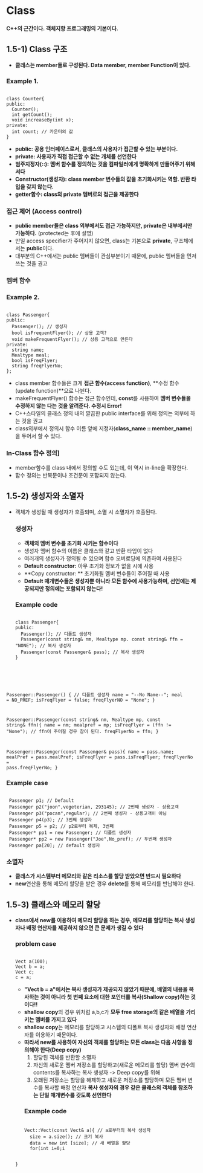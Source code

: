 Class
==================
#### C++의 근간이다. 객체지향 프로그래밍의 기본이다.

## 1.5-1) Class 구조
* **클래스는 member들로 구성된다. Data member, member Function이 있다.**
### Example 1.
<pre><code>
class Counter{
public:
  Counter();
  int getCount();
  void increaseBy(int x); 
private:
  int count; // 카운터의 값
}
</code></pre>
  * **public: 공용 인터페이스로서, 클래스의 사용자가 접근할 수 있는 부분이다.**
  * **private: 사용자가 직접 접근할 수 없는 개체를 선언한다**
  * **범주지정자(::): 멤버 함수를 정의하는 것을 컴파일러에게 명확하게 만들어주기 위해서다**
  * **Constructor(생성자): class member 변수들의 값을 초기화시키는 역할. 반환 타입을 갖지 않는다.**
  * **getter함수: class의 private 멤버로의 접근을 제공한다**

### 접근 제어 (Access control)
* **public member들은 class 외부에서도 접근 가능하지만, private은 내부에서만 가능하다.** (protected는 후에 설명)
* 만일 access specifier가 주어지지 않으면, class는 기본으로 **private**, 구조체에서는 **public**이다.
* 대부분의 C++에서는 public 멤버들이 관심부분이기 때문에, public 멤버들을 먼저 쓰는 것을 권고

### 멤버 함수
### Example 2.
<pre><code>
class Passenger{
public:
  Passenger(); // 생성자
  bool isFrequentFlyer(); // 상용 고객?
  void makeFrequentFlyer(); // 상용 고객으로 만든다
private:
  string name;
  Mealtype meal;
  bool isFreqFlyer;
  string freqFlyerNo;
};
</code></pre>
* class member 함수들은 크게 **접근 함수(access function)**, **수정 함수(update function)**으로 나뉜다.
* makeFrequentFlyer() 함수는 접근 함수인데, **const**를 사용하여 **멤버 변수들을 수정하지 않는 다는 것을 알려준다. 수정시 Error!**
* C++스타일의 클래스 정의 내의 깔끔한 public interface를 위해 정의는 외부에 하는 것을 권고
* class외부에서 정의시 함수 이름 앞에 지정자(**class_name :: member_name**)을 두어서 할 수 있다.
### In-Class 함수 정의]
* member함수를 class 내에서 정의할 수도 있는데, 이 역시 in-line을 확장한다.
* 함수 정의는 반복문이나 조건문이 포함되지 않는다.

## 1.5-2) 생성자와 소멸자
* 객체가 생성될 때 생성자가 호출되며, 소멸 시 소멸자가 호출된다.
  ### 생성자
  * **객체의 멤버 변수를 초기화 시키는 함수이다**
  * 생성자 멤버 함수의 이름은 클래스와 같고 반환 타입이 없다
  * 여러개의 생성자가 정의될 수 있으며 함수 오버로딩에 의존하여 사용된다
  * **Default constructor:** 아무 초기화 정보가 없을 시에 사용
  * **Copy constructor: ** 초기화될 멤버 변수들이 주어질 때 사용
  * **Default 매개변수들은 생성자뿐 아니라 모든 함수에 사용가능하며, 선언에는 제공되지만 정의에는 포함되지 않는다!**
  ### Example code
  <pre><code>
  class Passenger{
  public:
    Passenger(); // 디폴트 생성자
    Passenger(const string& nm, Mealtype mp. const string& ffn = "NONE"); // 복사 생성자
    Passenger(const Passenger& pass); // 복사 생성자
  }
  
 Passenger::Passenger() { // 디폴트 생성자
  name = "--No Name--";
  meal = NO_PREF;
  isFreqFlyer = false;
  freqFlyerNO = "None";
 }

Passenger::Passenger(const string& nm, Mealtype mp, const string& ffn){
  name = nm; 
  mealpref = mp;
  isFreqFlyer = (ffn != "None"); // ffn이 주어질 경우 참이 된다.
  freqFlyerNo = ffn;
}
    
Passenger::Passenger(const Passenger& pass){
  name = pass.name; mealPref = pass.mealPref; isFreqFlyer = pass.isFreqFlyer; freqFlyerNo = pass.freqFlyerNo;
}
</code></pre>
 ### Example case
 <pre><code>
 Passenger p1; // Default
 Passenger p2("joon",vegeterian, 293145); // 2번째 생성자 - 상용고객
 Passenger p3("pocan",regular); // 2번째 생성자 - 상용고객이 아님
 Passenger p4(p3); // 3번째 생성자
 Passenger p5 = p2; // p2로부터 복제, 3번째 
 Passenger* pp1 = new Passenger; // 디폴트 생성자
 Passenger* pp2 = new Passenger("Joe",No_pref); // 두번째 생성자
 Passenger pa[20]; // default 생성자
</code></pre>
  ### 소멸자
  * **클래스가 시스템부터 메모리와 같은 리소스를 할당 받았으면 반드시 필요하다**
  * **new**연산을 통해 메모리 할당을 받은 경우 **delete**를 통해 메모리를 반납해야 한다.

## 1.5-3) 클래스와 메모리 할당
* **class에서 new를 이용하여 메모리 할당을 하는 경우, 메모리를 할당하는 복사 생성자나 배정 연산자를 제공하지 않으면 큰 문제가 생길 수 있다**
  ### problem case
  <pre><code>
  Vect a(100);
  Vect b = a;
  Vect c;
  c = a;
  </code></pre>
  * **"Vect b = a"에서는 복사 생성자가 제공되지 않았기 때문에, 배열의 내용을 복사하는 것이 아니라 첫 번째 요소에 대한 포인터를 복사(Shallow copy)하는 것이다!!**
  * **shallow copy**의 경우 위처럼 a,b,c가 **모두 free storage의 같은 배열을 가리키는 멤버를 가지고 있다**
  * **shallow copy**는 메모리를 할당하고 시스템의 디폴트 복사 생성자와 배정 연산자를 이용하기 때문이다.
  * **따라서 new를 사용하여 자신의 객체를 할당하는 모든 class는 다음 사항을 정의해야 한다(Deep copy)**
    1) 할당된 객체를 반환할 소멸자
    2) 자신의 새로운 멤버 저장소를 할당하고(새로운 메모리를 할당) 멤버 변수의 contents를 복사하는 복사 생성자 -> Deep copy를 위해 
    3) 오래된 저장소는 할당을 해제하고 새로운 저장소를 할당하며 모든 멤버 변수를 복사할 배정 연산자
    **복사 생성자의 경우 같은 클래스의 객체를 참조하는 단일 매개변수를 갖도록 선언한다**
    ### Example code
    <pre><code>
    Vect::Vect(const Vect& a){ // a로부터의 복사 생성자
      size = a.size(); // 크기 복사
      data = new int [size]; // 새 배열을 할당
      for(int i=0;i<size;i++)
        data[i] = a.data[i];} // 벡터의 내용을 복사
    }
    Vect& vect::operator=(const Vect& a){ // a로부터의 배정 연산자
      if(this != a) { // 자체 배정을 피한다
        delete[] data; // 존재하는(this) 배열 공간을 파괴!
        size = a.size(); // 새 크기를 설정
        data = new int [size]; // 새 배열을 할당
        for(int i=0; i<size; i++)
          data[i] = a.data[i]; // 벡터의 내용을 복사한다.
      }
      return *this // 현재 객체의 레퍼런스를 반환한다.
   }
 </code></pre>
   
